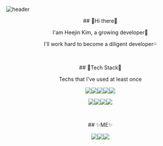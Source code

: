 ![header](https://capsule-render.vercel.app/api?type=waving&color=gradient&height=280&text=!false&fontColor=ffffff&fontSize=50&fontAlign=50&fontAlignY=40)  

<p align="center"> ## 👋Hi there👋 </p>
<p align="center">I'am Heejin Kim, a growing developer🌱</p>
<p align="center">I'll work hard to become a diligent developer💦</p>
<br/>
<p align="center">## 🔧Tech Stack🔧</p>
<p align="center">Techs that I've used at least once </p>
<p align="center"><img src="https://img.shields.io/badge/Python-3766AB?style=flat-square&logo=Python&logoColor=white&color=blue"/></a><img src="https://img.shields.io/badge/JAVA-3766AB?style=flat-square&logo=Java&logoColor=white&color=red"/></a><img src="https://img.shields.io/badge/C-3766AB?style=flat-square&logo=C&logoColor=white&color=purple"/><img src="https://img.shields.io/badge/JavaScript-3766AB?style=flat-square&logo=JavaScript&logoColor=white&color=yellow"/></a><img src="https://img.shields.io/badge/MySQL-3766AB?style=flat-square&logo=MySQL&logoColor=white&color=orange"/></a></p>
<p align="center"><img src="https://img.shields.io/badge/OpenCV-3766AB?style=flat-square&logo=OpenCV&logoColor=white&color=green"/></a><img src="https://img.shields.io/badge/TensorFlow-3766AB?style=flat-square&logo=TensorFlow&logoColor=white&color=orange"/></a><img src="https://img.shields.io/badge/React.js-3766AB?style=flat-square&logo=React&logoColor=white&color=84DFFF"/></a><img src="https://img.shields.io/badge/AWS-3766AB?style=flat-square&logo=Amazon AWS&logoColor=white&color=E8E1D9"/></a></p>
<br/>
<p align="center">## ✨ME✨</p>
<p align="center"><a href="https://velog.io/@heejinkim0812"><img src="https://img.shields.io/badge/Velog-3766AB?style=flat-square&logo=Vimeo&logoColor=white&color=57CC99&link=내링크"/></a><a href=""><img src="https://img.shields.io/badge/Gmail-3766AB?style=flat-square&logo=Gmail&logoColor=white&color=9B0000&link=내링크"/></a><a href="https://www.youtube.com/channel/UC73gxBkGXg3ocutr0wz4FBw"><img src="https://img.shields.io/badge/YouTube-3766AB?style=flat-square&logo=YouTube&logoColor=white&color=CD1818&link=내링크"/></a> </p>


